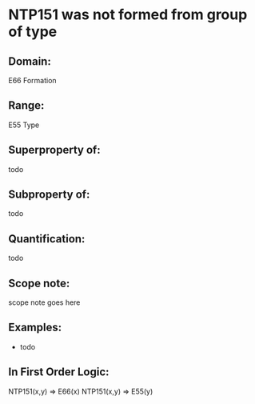 # NTP151 was not formed from group of type

## Domain: 

E66 Formation

## Range: 

E55 Type

## Superproperty of: 

todo

## Subproperty of: 

todo

## Quantification: 

todo

## Scope note: 

scope note goes here

## Examples: 

* todo

## In First Order Logic: 

NTP151(x,y) ⇒ E66(x)
NTP151(x,y) ⇒ E55(y)

